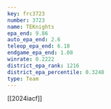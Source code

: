 ```yaml
---
key: frc3723
number: 3723
name: TEKnights
epa_end: 9.86
auto_epa_end: 2.6
teleop_epa_end: 6.18
endgame_epa_end: 1.08
winrate: 0.2222
district_epa_rank: 1216
district_epa_percentile: 0.3248
type: Team
---
```

[[2024iacf]]
